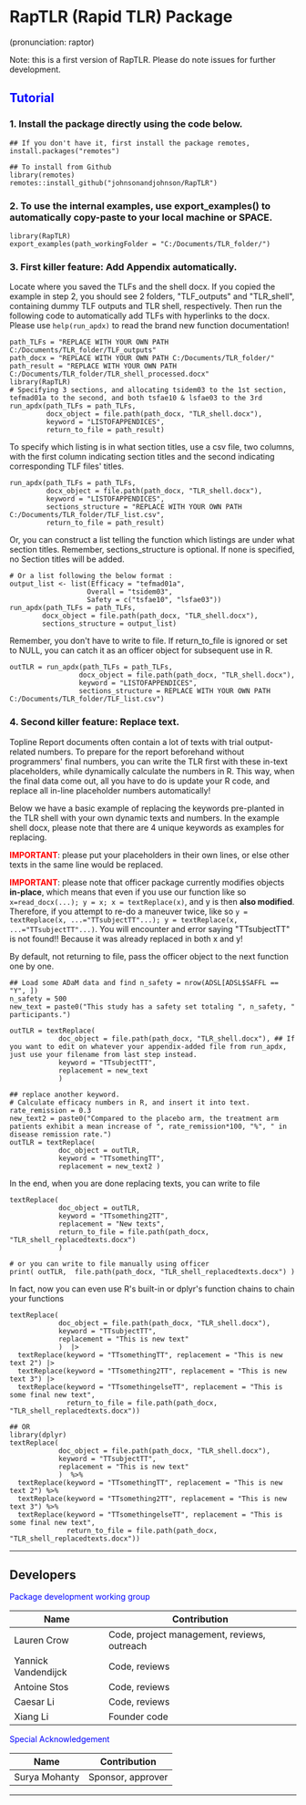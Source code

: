 # RapTLR (Rapid TLR) Package 

(pronunciation: raptor)

Note: this is a first version of RapTLR. Please do note issues for further development. 

## <font color="blue"> Tutorial </font> 

### 1. Install the package directly using the code below. 

```
## If you don't have it, first install the package remotes, install.packages("remotes")

## To install from Github
library(remotes)
remotes::install_github("johnsonandjohnson/RapTLR")

```

### 2. To use the internal examples, use export_examples() to automatically copy-paste to your local machine or SPACE.
```
library(RapTLR)
export_examples(path_workingFolder = "C:/Documents/TLR_folder/")
```

### 3. First killer feature: Add Appendix automatically. 

Locate where you saved the TLFs and the shell docx. If you copied the example in step 2, you should see 2 folders, "TLF_outputs" and "TLR_shell", containing dummy TLF outputs and TLR shell, respectively. Then run the following code to automatically add TLFs with hyperlinks to the docx. Please use `help(run_apdx)` to read the brand new function documentation!

```
path_TLFs = "REPLACE WITH YOUR OWN PATH C:/Documents/TLR_folder/TLF_outputs"
path_docx = "REPLACE WITH YOUR OWN PATH C:/Documents/TLR_folder/"
path_result = "REPLACE WITH YOUR OWN PATH C:/Documents/TLR_folder/TLR_shell_processed.docx"
library(RapTLR)
# Specifying 3 sections, and allocating tsidem03 to the 1st section, tefmad01a to the second, and both tsfae10 & lsfae03 to the 3rd
run_apdx(path_TLFs = path_TLFs,
         docx_object = file.path(path_docx, "TLR_shell.docx"),
         keyword = "LISTOFAPPENDICES",
         return_to_file = path_result)
```         
         
To specify which listing is in what section titles, use a csv file, two columns, with the first column indicating section titles and the second indicating corresponding TLF files' titles.
```
run_apdx(path_TLFs = path_TLFs,
         docx_object = file.path(path_docx, "TLR_shell.docx"),
         keyword = "LISTOFAPPENDICES",
         sections_structure = "REPLACE WITH YOUR OWN PATH C:/Documents/TLR_folder/TLF_list.csv",
         return_to_file = path_result)
```

Or, you can construct a list telling the function which listings are under what section titles. Remember, sections_structure is optional. If none is specified, no Section titles will be added.
```
# Or a list following the below format :
output_list <- list(Efficacy = "tefmad01a",
                   Overall = "tsidem03",
                   Safety = c("tsfae10", "lsfae03"))
run_apdx(path_TLFs = path_TLFs,
        docx_object = file.path(path_docx, "TLR_shell.docx"),
        sections_structure = output_list)
```

Remember, you don't have to write to file. If return_to_file is ignored or set to NULL, you can catch it as an officer object for subsequent use in R. 
```
outTLR = run_apdx(path_TLFs = path_TLFs,
                 docx_object = file.path(path_docx, "TLR_shell.docx"),
                 keyword = "LISTOFAPPENDICES",
                 sections_structure = REPLACE WITH YOUR OWN PATH C:/Documents/TLR_folder/TLF_list.csv")
```

### 4. Second killer feature: Replace text. 

Topline Report documents often contain a lot of texts with trial output-related numbers. 
To prepare for the report beforehand without programmers' final numbers, you can write the TLR first with these in-text placeholders,
while dynamically calculate the numbers in R. This way, when the final data come out, all you have to do is update your R code, 
and replace all in-line placeholder numbers automatically!

Below we have a basic example of replacing the keywords pre-planted in the TLR shell with your own dynamic texts and numbers. 
In the example shell docx, please note that there are 4 unique keywords as examples for replacing.

<font color="red">**IMPORTANT**</font>: please put your placeholders in their own lines, or else other texts in the same line would be replaced.

<font color="red">**IMPORTANT**</font>: please note that officer package currently modifies objects **in-place**, which means that even if you use our function like so `x=read_docx(...); y = x; x = textReplace(x)`, and y is then **also modified**. Therefore, if you attempt to re-do a maneuver twice, like so `y = textReplace(x, ...="TTsubjectTT"...); y = textReplace(x, ...="TTsubjectTT"...)`. You will encounter and error saying "TTsubjectTT" is not found!! Because it was already replaced in both x and y!

By default, not returning to file, pass the officer object to the next function one by one.

```
## Load some ADaM data and find n_safety = nrow(ADSL[ADSL$SAFFL == "Y", ])
n_safety = 500
new_text = paste0("This study has a safety set totaling ", n_safety, " participants.")

outTLR = textReplace(
            doc_object = file.path(path_docx, "TLR_shell.docx"), ## If you want to edit on whatever your appendix-added file from run_apdx, just use your filename from last step instead. 
            keyword = "TTsubjectTT",
            replacement = new_text
            )

## replace another keyword.
# Calculate efficacy numbers in R, and insert it into text.
rate_remission = 0.3
new_text2 = paste0("Compared to the placebo arm, the treatment arm patients exhibit a mean increase of ", rate_remission*100, "%", " in disease remission rate.")
outTLR = textReplace(
            doc_object = outTLR,
            keyword = "TTsomethingTT",
            replacement = new_text2 )
```

In the end, when you are done replacing texts, you can write to file
```
textReplace(
            doc_object = outTLR,
            keyword = "TTsomething2TT",
            replacement = "New texts",
            return_to_file = file.path(path_docx, "TLR_shell_replacedtexts.docx")
            )

# or you can write to file manually using officer
print( outTLR,  file.path(path_docx, "TLR_shell_replacedtexts.docx") )
```

In fact, now you can even use R's built-in or dplyr's function chains to chain your functions
```
textReplace(
            doc_object = file.path(path_docx, "TLR_shell.docx"),
            keyword = "TTsubjectTT",
            replacement = "This is new text"
            )  |>
  textReplace(keyword = "TTsomethingTT", replacement = "This is new text 2") |>
  textReplace(keyword = "TTsomething2TT", replacement = "This is new text 3") |>
  textReplace(keyword = "TTsomethingelseTT", replacement = "This is some final new text",
              return_to_file = file.path(path_docx, "TLR_shell_replacedtexts.docx"))
              
## OR
library(dplyr)
textReplace(
            doc_object = file.path(path_docx, "TLR_shell.docx"),
            keyword = "TTsubjectTT",
            replacement = "This is new text"
            )  %>%
  textReplace(keyword = "TTsomethingTT", replacement = "This is new text 2") %>%
  textReplace(keyword = "TTsomething2TT", replacement = "This is new text 3") %>%
  textReplace(keyword = "TTsomethingelseTT", replacement = "This is some final new text",
              return_to_file = file.path(path_docx, "TLR_shell_replacedtexts.docx"))

```

---


## Developers

<font color="blue">Package development working group</font>

| Name       | Contribution                                                       |
|-----------------|-----------------------------------------------------------------|
| Lauren Crow         | Code, project management, reviews, outreach               |
| Yannick Vandendijck | Code, reviews        |
| Antoine Stos        | Code, reviews        |
| Caesar Li           | Code, reviews        |
| Xiang Li             | Founder code       |


<font color="blue">Special Acknowledgement</font>

| Name         | Contribution                                               |
|-----------------|--------------------------------------------------------|
| Surya Mohanty      | Sponsor, approver               |

---

